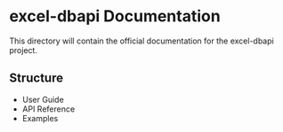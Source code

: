 # excel-dbapi Documentation

This directory will contain the official documentation for the excel-dbapi project.

## Structure
- User Guide
- API Reference
- Examples
